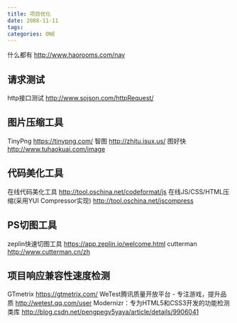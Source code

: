 ```yaml
---
title: 项目优化
date: 2088-11-11
tags:
categories: ONE
---
```


什么都有 http://www.haorooms.com/nav

<!-- more -->

## 请求测试

http接口测试 <http://www.sojson.com/httpRequest/>

## 图片压缩工具

TinyPng <https://tinypng.com/>
智图 <http://zhitu.isux.us/>
图好快 <http://www.tuhaokuai.com/image>

## 代码美化工具

在线代码美化工具 <http://tool.oschina.net/codeformat/js>
在线JS/CSS/HTML压缩(采用YUI Compressor实现) <http://tool.oschina.net/jscompress>

## PS切图工具

zeplin快速切图工具 <https://app.zeplin.io/welcome.html>
cutterman <http://www.cutterman.cn/zh>

## 项目响应兼容性速度检测

GTmetrix <https://gtmetrix.com/>
WeTest腾讯质量开放平台 - 专注游戏，提升品质 <http://wetest.qq.com/user>
Modernizr：专为HTML5和CSS3开发的功能检测类库 <http://blog.csdn.net/pengpegv5yaya/article/details/9906041>


